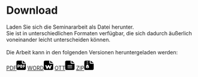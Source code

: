 <h1>Download</h1>

Laden Sie sich die Seminararbeit als Datei herunter.  
Sie ist in unterschiedlichen Formaten verfügbar, die sich dadurch äußerlich voneinander leicht unterscheiden können.  
<br>
Die Arbeit kann in den folgenden Versionen heruntergeladen werden:

<div id="download-section">
<a href="/assets/download/content.pdf" download="seminararbeit.pdf">PDF<img src="/assets/icons/pdf.svg" width="25" height="25" alt></a>
<a href="/assets/download/content.docx" download="seminararbeit.docx">WORD<img src="/assets/icons/word.svg" width="25" height="25" alt></a>
<a href="/assets/download/content.ott" download="seminararbeit.ott">OTT<img src="/assets/icons/ott.svg" width="25" height="25" alt></a>
<a href="/assets/download/content.zip" download="seminararbeit.zip">ZIP<img src="/assets/icons/zip.svg" width="25" height="25" alt></a>
</div>
